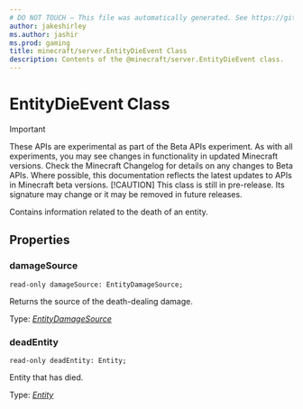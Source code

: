 ```yaml
---
# DO NOT TOUCH — This file was automatically generated. See https://github.com/mojang/minecraftapidocsgenerator to modify descriptions, examples, etc.
author: jakeshirley
ms.author: jashir
ms.prod: gaming
title: minecraft/server.EntityDieEvent Class
description: Contents of the @minecraft/server.EntityDieEvent class.
---
```

# EntityDieEvent Class
>[!IMPORTANT]
>These APIs are experimental as part of the Beta APIs experiment. As with all experiments, you may see changes in functionality in updated Minecraft versions. Check the Minecraft Changelog for details on any changes to Beta APIs. Where possible, this documentation reflects the latest updates to APIs in Minecraft beta versions.
> [!CAUTION]
> This class is still in pre-release.  Its signature may change or it may be removed in future releases.

Contains information related to the death of an entity.

## Properties

### **damageSource**
`read-only damageSource: EntityDamageSource;`

Returns the source of the death-dealing damage.

Type: [*EntityDamageSource*](EntityDamageSource.md)

### **deadEntity**
`read-only deadEntity: Entity;`

Entity that has died.

Type: [*Entity*](Entity.md)
